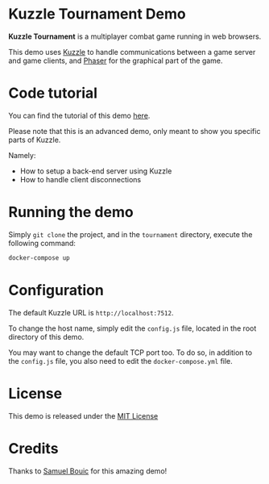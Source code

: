 # Kuzzle Tournament Demo

**Kuzzle Tournament** is a multiplayer combat game running in web browsers.

This demo uses [Kuzzle](http://kuzzle.io) to handle communications between a game server and game clients, and [Phaser](http://phaser.io/) for the graphical part of the game.

# Code tutorial

You can find the tutorial of this demo [here](./tutorial.md).

Please note that this is an advanced demo, only meant to show you specific parts of Kuzzle.

Namely:

* How to setup a back-end server using Kuzzle
* How to handle client disconnections


# Running the demo

Simply ``git clone`` the project, and in the ``tournament`` directory, execute the following command:

```sh
docker-compose up
```

# Configuration

The default Kuzzle URL is ``http://localhost:7512``.

To change the host name, simply edit the ``config.js`` file, located in the root directory of this demo.

You may want to change the default TCP port too. To do so, in addition to the ``config.js`` file, you also need to edit the ``docker-compose.yml`` file.


# License

This demo is released under the [MIT License](./LICENSE)

# Credits

Thanks to [Samuel Bouic](https://github.com/samniisan) for this amazing demo!
